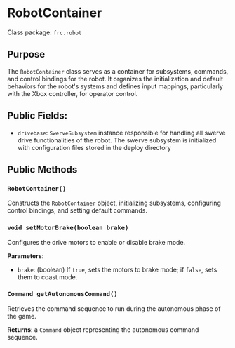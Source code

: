 # RobotContainer

Class package: `frc.robot`

## Purpose
The `RobotContainer` class serves as a container for subsystems, commands, and control bindings for the robot. It organizes the initialization and default behaviors for the robot's systems and defines input mappings, particularly with the Xbox controller, for operator control.

## Public Fields:

- `drivebase`: `SwerveSubsystem` instance responsible for handling all swerve drive functionalities of the robot. The swerve subsystem is initialized with configuration files stored in the deploy directory

## Public Methods

### `RobotContainer()`
Constructs the `RobotContainer` object, initializing subsystems, configuring control bindings, and setting default commands.
  
### `void setMotorBrake(boolean brake)`
Configures the drive motors to enable or disable brake mode.

**Parameters**:
- `brake`: (boolean) If `true`, sets the motors to brake mode; if `false`, sets them to coast mode.

### `Command getAutonomousCommand()`
Retrieves the command sequence to run during the autonomous phase of the game.

**Returns**: a `Command` object representing the autonomous command sequence.